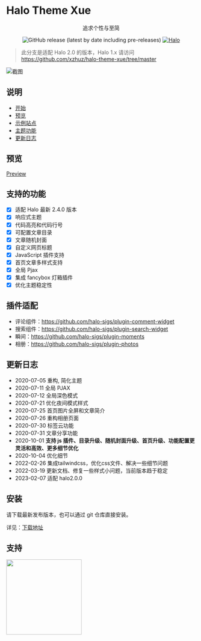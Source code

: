 # Halo Theme Xue

<p align="center">
追求个性与至简
</p>

<p align="center">
<img alt="GitHub release (latest by date including pre-releases)" src="https://img.shields.io/github/v/release/xzhuz/halo-theme-xue?include_prereleases&style=flat-square">
<a href="https://github.com/halo-dev/halo"><img src="https://img.shields.io/badge/dynamic/yaml?label=Halo&query=$.spec.requires&url=https://raw.githubusercontent.com/halo-sigs/plugin-s3/main/src/main/resources/plugin.yaml&style=flat-square" alt="Halo"/></a>
</p>

> 此分支是适配 Halo 2.0 的版本，Halo 1.x 请访问 <https://github.com/xzhuz/halo-theme-xue/tree/master>

![截图](./screenshot.png)

## 说明

- [开始](https://baozi.fun/2020/09/29/halo-blog-transfer)
- [预览](#预览)
- [示例站点](https://github.com/xzhuz/halo-theme-xue/issues/67)
- [主题功能](#功能)
- [更新日志](#更新日志)

## 预览

[Preview](https://demo.halo.run/?preview-theme=theme-xue)

## 支持的功能

- [x] 适配 Halo 最新 2.4.0 版本
- [x] 响应式主题
- [x] 代码高亮和代码行号
- [x] 可配置文章目录
- [x] 文章随机封面
- [x] 自定义网页标题
- [x] JavaScript 插件支持
- [x] 首页文章多样式支持
- [x] 全局 Pjax
- [x] 集成 fancybox 灯箱插件
- [x] 优化主题稳定性

## 插件适配

- 评论组件：<https://github.com/halo-sigs/plugin-comment-widget>
- 搜索组件：<https://github.com/halo-sigs/plugin-search-widget>
- 瞬间：<https://github.com/halo-sigs/plugin-moments>
- 相册：<https://github.com/halo-sigs/plugin-photos>

## 更新日志

- 2020-07-05 重构, 简化主题
- 2020-07-11 全局 PJAX
- 2020-07-12 全局深色模式
- 2020-07-21 优化夜间模式样式
- 2020-07-25 首页图片全屏和文章简介
- 2020-07-26 重构相册页面
- 2020-07-30 标签云功能
- 2020-07-31 文章分享功能
- 2020-10-01 **支持 js 插件、目录升级、随机封面升级、首页升级、功能配置更灵活和高效、更多细节优化**
- 2020-10-04 优化细节
- 2022-02-26 集成tailwindcss，优化css文件、解决一些细节问题
- 2022-03-19 更新文档、修复一些样式小问题，当前版本趋于稳定
- 2023-02-07 适配 halo2.0.0

## 安装

请下载最新发布版本，也可以通过 git 仓库直接安装。

详见：[下载地址](https://github.com/xzhuz/halo-theme-xue/releases)

## 支持

<img src="https://i.loli.net/2021/03/08/mx3uE2nl6iLohr1.png" width="200" height="200"/>
